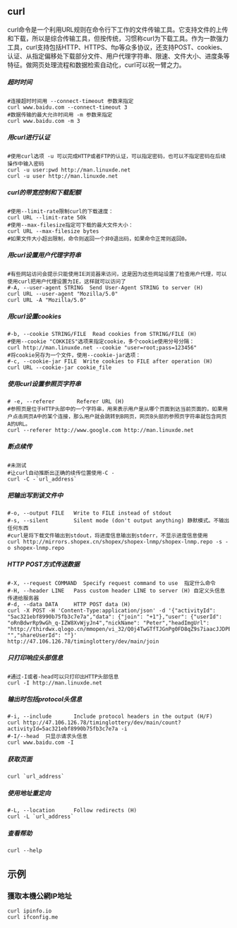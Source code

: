 ## curl
curl命令是一个利用URL规则在命令行下工作的文件传输工具。它支持文件的上传和下载，所以是综合传输工具，但按传统，习惯称curl为下载工具。作为一款强力工具，curl支持包括HTTP、HTTPS、ftp等众多协议，还支持POST、cookies、认证、从指定偏移处下载部分文件、用户代理字符串、限速、文件大小、进度条等特征。做网页处理流程和数据检索自动化，curl可以祝一臂之力。


##### 超时时间
~~~
#连接超时时间用 --connect-timeout 参数来指定
curl www.baidu.com --connect-timeout 3
#数据传输的最大允许时间用 -m 参数来指定
curl www.baidu.com -m 3
~~~

##### 用curl进行认证
~~~
#使用curl选项 -u 可以完成HTTP或者FTP的认证，可以指定密码，也可以不指定密码在后续操作中输入密码
curl -u user:pwd http://man.linuxde.net
curl -u user http://man.linuxde.net
~~~

##### curl的带宽控制和下载配额
~~~
#使用--limit-rate限制curl的下载速度：
curl URL --limit-rate 50k
#使用--max-filesize指定可下载的最大文件大小：
curl URL --max-filesize bytes
#如果文件大小超出限制，命令则返回一个非0退出码，如果命令正常则返回0。
~~~

##### 用curl设置用户代理字符串
	#有些网站访问会提示只能使用IE浏览器来访问，这是因为这些网站设置了检查用户代理，可以使用curl把用户代理设置为IE，这样就可以访问了
	#-A, --user-agent STRING  Send User-Agent STRING to server (H)
	curl URL --user-agent "Mozilla/5.0"
	curl URL -A "Mozilla/5.0"

##### 用curl设置cookies
	#-b, --cookie STRING/FILE  Read cookies from STRING/FILE (H)
	#使用--cookie "COKKIES"选项来指定cookie，多个cookie使用分号分隔：
	curl http://man.linuxde.net --cookie "user=root;pass=123456"
	#将cookie另存为一个文件，使用--cookie-jar选项：
	#-c, --cookie-jar FILE  Write cookies to FILE after operation (H)
	curl URL --cookie-jar cookie_file

##### 使用curl设置参照页字符串
	# -e, --referer       Referer URL (H)
	#参照页是位于HTTP头部中的一个字符串，用来表示用户是从哪个页面到达当前页面的，如果用户点击网页A中的某个连接，那么用户就会跳转到B网页，网页B头部的参照页字符串就包含网页A的URL。
	curl --referer http://www.google.com http://man.linuxde.net

##### 断点续传
	#未测试
	#让curl自动推断出正确的续传位置使用-C -
	curl -C -`url_address`

##### 把输出写到该文件中
	#-o, --output FILE   Write to FILE instead of stdout
	#-s, --silent        Silent mode (don't output anything) 静默模式。不输出任何东西
	#curl是将下载文件输出到stdout，将进度信息输出到stderr，不显示进度信息使用
	curl http://mirrors.shopex.cn/shopex/shopex-lnmp/shopex-lnmp.repo -s -o shopex-lnmp.repo

##### HTTP POST方式传送数据
	#-X, --request COMMAND  Specify request command to use	指定什么命令
	#-H, --header LINE   Pass custom header LINE to server (H) 自定义头信息传递给服务器
	#-d, --data DATA     HTTP POST data (H)
	curl -X POST -H 'Content-Type:application/json' -d '{"activityId": "5ac321ebf8990b75fb3c7e7a","data": {"join": "+1"},"user": {"userId": "oRnBdwrRp9wGh_q-IZW8XvWjyJn4","nickName": "Peter","headImgUrl": "http://thirdwx.qlogo.cn/mmopen/vi_32/Q0j4TwGTfTJGnPg0FD8qZ9s7iaacJJDPEOjViaARRWDXribP9P9UZ0AW1JFibFzQcIeeib9RTz0kAlFDwTFZYnnvqoQ/132"},"mobile": "","shareUserId": ""}' http://47.106.126.78/timinglottery/dev/main/join

##### 只打印响应头部信息
~~~
#通过-I或者-head可以只打印出HTTP头部信息
curl -I http://man.linuxde.net
~~~

##### 输出时包括protocol头信息
	#-i, --include       Include protocol headers in the output (H/F)
	curl http://47.106.126.78/timinglottery/dev/main/count?activityId=5ac321ebf8990b75fb3c7e7a -i
	#-I/--head	只显示请求头信息
	curl www.baidu.com -I

##### 获取页面
	curl `url_address`

##### 使用地址重定向
	#-L, --location      Follow redirects (H)
	curl -L `url_address`

##### 查看帮助
	curl --help

## 示例

### 獲取本機公網IP地址 
	
	curl ipinfo.io
	curl ifconfig.me

